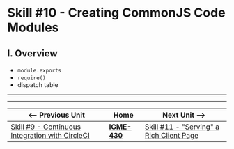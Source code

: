 # Skill #10 - Creating CommonJS Code Modules


## I. Overview 

- `module.exports`
- `require()`
- dispatch table


<hr><hr>

| <-- Previous Unit | Home | Next Unit -->
| --- | --- | --- 
|   [Skill #9 - Continuous Integration with CircleCI](9-continuous-integration.md) |  [**IGME-430**](../) | [Skill #11 - "Serving" a Rich Client Page](11-serving-rich-client-and-ajax.md)
